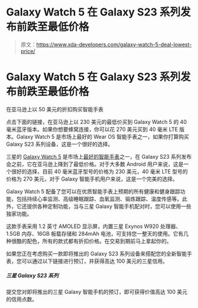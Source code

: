 # Galaxy Watch 5 在 Galaxy S23 系列发布前跌至最低价格

> 原文：<https://www.xda-developers.com/galaxy-watch-5-deal-lowest-price/>

# Galaxy Watch 5 在 Galaxy S23 系列发布前跌至最低价格

在亚马逊上以 50 美元的折扣购买智能手表

点击下面的链接，在亚马逊上以 230 美元的最低价买到 Galaxy Watch 5 的 40 毫米蓝牙版本。如果你想要蜂窝连接，你可以花 270 美元买到 40 毫米 LTE 版本。Galaxy Watch 5 是市场上最好的 Wear OS 智能手表之一，如果你打算购买 Galaxy S23 系列设备，这是一个很好的选择。

三星的 [Galaxy Watch 5](https://www.xda-developers.com/samsung-galaxy-watch-5-review/) 是市场上[最好的智能手表](https://www.xda-developers.com/best-smartwatches/)之一，在 Galaxy S23 系列发布会之前，它在亚马逊上降到了最低价格。对于大多数 Android 用户来说，这是一个很好的选择，目前 40 毫米蓝牙型号的价格为 230 美元，40 毫米 LTE 型号的价格为 270 美元，对于 Galaxy 智能手机用户来说，这是一个完美的选择。

Galaxy Watch 5 配备了您可以在优质智能手表上预期的所有健康和健身跟踪功能，包括持续心率监测、高级睡眠跟踪、血氧监测、锻炼跟踪、温度传感等。此外，它还提供各种定制功能，当与三星 Galaxy 智能手机配对时，您可以使用一些独家功能。

这款手表采用 1.2 英寸 AMOLED 显示屏，内置三星 Exynos W920 处理器、1.5GB 内存、16GB 板载存储和 284mAh 电池，可支持您一整天的使用。它有几种很酷的配色，所有的款式都有折扣价格。在交易到期前马上拿起你的。

如果您正在考虑购买一款即将推出的 Galaxy S23 系列设备来搭配您的全新智能手表，您可以通过以下链接进行预订，并获得高达 100 美元的三星信用。

##### 三星 Galaxy S23 系列

提交您对即将推出的三星 Galaxy 智能手机的预订，即可获得价值高达 100 美元的信用点数。